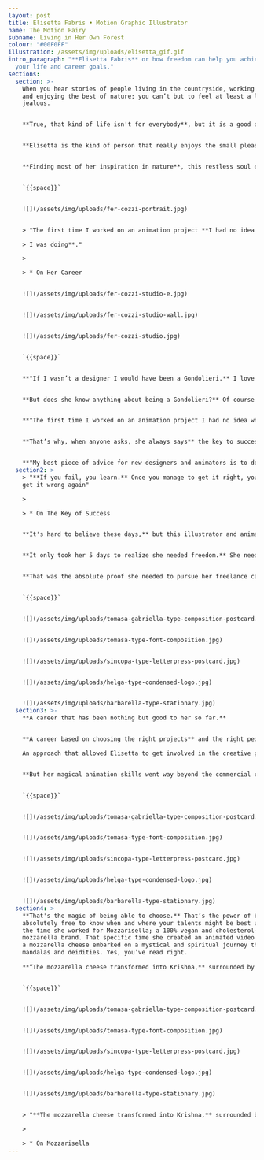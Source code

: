 ```yaml
---
layout: post
title: Elisetta Fabris • Motion Graphic Illustrator
name: The Motion Fairy
subname: Living in Her Own Forest
colour: "#00F0FF"
illustration: /assets/img/uploads/elisetta_gif.gif
intro_paragraph: "**Elisetta Fabris** or how freedom can help you achieve both
  your life and career goals."
sections:
  section: >-
    When you hear stories of people living in the countryside, working from home
    and enjoying the best of nature; you can’t but to feel at least a little bit
    jealous.


    **True, that kind of life isn't for everybody**, but it is a good one for free spirits making their own way in life. It is indeed a good one for Elisetta Fabris.


    **Elisetta is the kind of person that really enjoys the small pleasures of life.** Literally small pleasures, such as the texture of bark, the colour of a mushroom or the mathematical perfection of a flower. That’s why her free spirit found the perfect environment for her creativity to flourish in Nervesa della Battaglia on the “Montello”, a small forest hill above Treviso, Italy.


    **Finding most of her inspiration in nature**, this restless soul enjoys long walks through her own forest, stargazing at night and having the complete and absolute freedom to choose the most interesting and ideal projects for her. A freedom that defines her, her work and her lifestyle.


    `{{space}}`


    ![](/assets/img/uploads/fer-cozzi-portrait.jpg)


    > "The first time I worked on an animation project **I had no idea what

    > I was doing**."

    >

    > * On Her Career


    ![](/assets/img/uploads/fer-cozzi-studio-e.jpg)


    ![](/assets/img/uploads/fer-cozzi-studio-wall.jpg)


    ![](/assets/img/uploads/fer-cozzi-studio.jpg)


    `{{space}}`


    **"If I wasn’t a designer I would have been a Gondolieri.** I love the idea of sailing people around the most beautiful place on earth".


    **But does she know anything about being a Gondolieri?** Of course not. But that doesn't mean she wouldn't have pursued her dream. Nor does it mean she wouldn't have been able to achieve her goals.


    **"The first time I worked on an animation project I had no idea what I was doing.** I told the client but instead of giving the project to someone else they just answered: “Learn!” And so I did…" 


    **That’s why, when anyone asks, she always says** the key to success in what you are doing is always trial and error:


    **"My best piece of advice for new designers and animators is to do a lot of testing.** Watch lots of tutorials, and try, try and try again."
  section2: >
    > "**If you fail, you learn.** Once you manage to get it right, you’ll never
    get it wrong again"

    >

    > * On The Key of Success


    **It's hard to believe these days,** but this illustrator and animator has never worked in an office, or been employed by a boss in her life. Well, actually she was. For a week. At a design agency. And that was it for her. 


    **It only took her 5 days to realize she needed freedom.** She needed to run away from structures and routines and be able to choose the projects she really wanted to work on; doing so on her own terms. 


    **That was the absolute proof she needed to pursue her freelance career.**


    `{{space}}`


    ![](/assets/img/uploads/tomasa-gabriella-type-composition-postcard.jpg)


    ![](/assets/img/uploads/tomasa-type-font-composition.jpg)


    ![](/assets/img/uploads/sincopa-type-letterpress-postcard.jpg)


    ![](/assets/img/uploads/helga-type-condensed-logo.jpg)


    ![](/assets/img/uploads/barbarella-type-stationary.jpg)
  section3: >-
    **A career that has been nothing but good to her so far.** 


    **A career based on choosing the right projects** and the right people to work with every single time. A simple, yet difficult to achieve goal. 

    An approach that allowed Elisetta to get involved in the creative processes behind brands such as Cartier, Toyota, Rizzoli Lizard, Crystal Group FR, Elle Kids and Moncler, among others. 


    **But her magical animation skills went way beyond the commercial communications environment,** spreading her fairy dust to music videos for bands such as Julinko, Love in Elevator, Maurizio Abate, Los Massadores, Fango or Moonbound.


    `{{space}}`


    ![](/assets/img/uploads/tomasa-gabriella-type-composition-postcard.jpg)


    ![](/assets/img/uploads/tomasa-type-font-composition.jpg)


    ![](/assets/img/uploads/sincopa-type-letterpress-postcard.jpg)


    ![](/assets/img/uploads/helga-type-condensed-logo.jpg)


    ![](/assets/img/uploads/barbarella-type-stationary.jpg)
  section4: >
    **That's the magic of being able to choose.** That’s the power of being
    absolutely free to know when and where your talents might be best used. Like
    the time she worked for Mozzarisella; a 100% vegan and cholesterol-free
    mozzarella brand. That specific time she created an animated video in which
    a mozzarella cheese embarked on a mystical and spiritual journey through
    mandalas and deidities. Yes, you’ve read right.
     
    **“The mozzarella cheese transformed into Krishna,** surrounded by mandalas made of vegetables until finally transforming into Kali. Oh, and she was always chanting an ad-hoc mantra: non-cholesterol... non-cholesterol…”


    `{{space}}`


    ![](/assets/img/uploads/tomasa-gabriella-type-composition-postcard.jpg)


    ![](/assets/img/uploads/tomasa-type-font-composition.jpg)


    ![](/assets/img/uploads/sincopa-type-letterpress-postcard.jpg)


    ![](/assets/img/uploads/helga-type-condensed-logo.jpg)


    ![](/assets/img/uploads/barbarella-type-stationary.jpg)


    > "**The mozzarella cheese transformed into Krishna,** surrounded by mandalas made of vegetables until finally transforming into Kali."

    >

    > * On Mozzarisella
---
```

